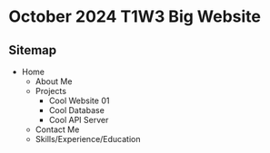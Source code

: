# October 2024 T1W3 Big Website

## Sitemap

- Home
    - About Me
    - Projects
        - Cool Website 01
        - Cool Database
        - Cool API Server
    - Contact Me
    - Skills/Experience/Education